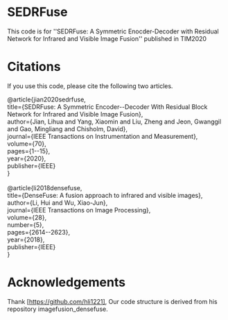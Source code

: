 # SEDRFuse
This code is for ''SEDRFuse: A Symmetric Enocder-Decoder with Residual Network for Infrared and Visible Image Fusion'' published in TIM2020
# Citations
If you use this code, please cite the following two articles.

@article{jian2020sedrfuse,\
  title={SEDRFuse: A Symmetric Encoder--Decoder With Residual Block Network for Infrared and Visible Image Fusion},\
  author={Jian, Lihua and Yang, Xiaomin and Liu, Zheng and Jeon, Gwanggil and Gao, Mingliang and Chisholm, David},\
  journal={IEEE Transactions on Instrumentation and Measurement},\
  volume={70},\
  pages={1--15},\
  year={2020},\
  publisher={IEEE}\
}\
\
@article{li2018densefuse,\
  title={DenseFuse: A fusion approach to infrared and visible images},\
  author={Li, Hui and Wu, Xiao-Jun},\
  journal={IEEE Transactions on Image Processing},\
  volume={28},\
  number={5},\
  pages={2614--2623},\
  year={2018},\
  publisher={IEEE}\
}

# Acknowledgements

Thank [https://github.com/hli1221], Our code structure is derived from his repository imagefusion_densefuse.

